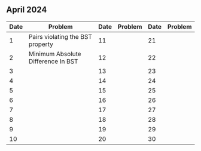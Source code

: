 ## April 2024

| Date | Problem                            | Date | Problem | Date | Problem |
| ---- | ---------------------------------- | ---- | ------- | ---- | ------- |
| 1    | Pairs violating the BST property   | 11   |         | 21   |         |
| 2    | Minimum Absolute Difference In BST | 12   |         | 22   |         |
| 3    |                                    | 13   |         | 23   |         |
| 4    |                                    | 14   |         | 24   |         |
| 5    |                                    | 15   |         | 25   |         |
| 6    |                                    | 16   |         | 26   |         |
| 7    |                                    | 17   |         | 27   |         |
| 8    |                                    | 18   |         | 28   |         |
| 9    |                                    | 19   |         | 29   |         |
| 10   |                                    | 20   |         | 30   |         |
